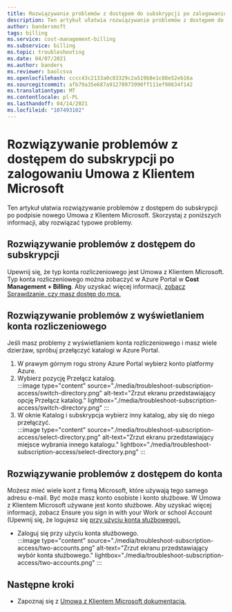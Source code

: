 ```yaml
---
title: Rozwiązywanie problemów z dostępem do subskrypcji po zalogowaniu Umowa z Klientem Microsoft — Azure
description: Ten artykuł ułatwia rozwiązywanie problemów z dostępem do subskrypcji po podpisie nowego Umowa z Klientem Microsoft.
author: bandersmsft
tags: billing
ms.service: cost-management-billing
ms.subservice: billing
ms.topic: troubleshooting
ms.date: 04/07/2021
ms.author: banders
ms.reviewer: baolcsva
ms.openlocfilehash: cccc43c2133a0c83329c2a519b8e1c88e52eb16a
ms.sourcegitcommit: afb79a35e687a91270973990ff111ef90634f142
ms.translationtype: MT
ms.contentlocale: pl-PL
ms.lasthandoff: 04/14/2021
ms.locfileid: "107493102"
---
```

# <a name="troubleshoot-subscription-access-after-you-sign-a-microsoft-customer-agreement"></a>Rozwiązywanie problemów z dostępem do subskrypcji po zalogowaniu Umowa z Klientem Microsoft

Ten artykuł ułatwia rozwiązywanie problemów z dostępem do subskrypcji po podpisie nowego Umowa z Klientem Microsoft. Skorzystaj z poniższych informacji, aby rozwiązać typowe problemy.

## <a name="troubleshoot-subscription-access"></a>Rozwiązywanie problemów z dostępem do subskrypcji

Upewnij się, że typ konta rozliczeniowego jest Umowa z Klientem Microsoft. Typ konta rozliczeniowego można zobaczyć w Azure Portal w **Cost Management + Billing**. Aby uzyskać więcej informacji, [zobacz Sprawdzanie, czy masz dostęp do mca.](../understand/mca-understand-your-usage.md#check-access-to-a-microsoft-customer-agreement)

## <a name="troubleshoot-viewing-your-billing-account"></a>Rozwiązywanie problemów z wyświetlaniem konta rozliczeniowego

Jeśli masz problemy z wyświetlaniem konta rozliczeniowego i masz wiele dzierżaw, spróbuj przełączyć katalogi w Azure Portal.

1. W prawym górnym rogu strony Azure Portal wybierz konto platformy Azure.
1. Wybierz pozycję Przełącz katalog.  
    :::image type="content" source="./media/troubleshoot-subscription-access/switch-directory.png" alt-text="Zrzut ekranu przedstawiający opcję Przełącz katalog." lightbox="./media/troubleshoot-subscription-access/switch-directory.png" :::
1. W oknie Katalog i subskrypcja wybierz inny katalog, aby się do niego przełączyć.  
    :::image type="content" source="./media/troubleshoot-subscription-access/select-directory.png" alt-text="Zrzut ekranu przedstawiający miejsce wybrania innego katalogu." lightbox="./media/troubleshoot-subscription-access/select-directory.png" :::

## <a name="troubleshoot-account-access"></a>Rozwiązywanie problemów z dostępem do konta

Możesz mieć wiele kont z firmą Microsoft, które używają tego samego adresu e-mail. Być może masz konto osobiste i konto służbowe. W Umowa z Klientem Microsoft używane jest konto służbowe. Aby uzyskać więcej informacji, zobacz Ensure you sign in with your Work or school Account (Upewnij się, że logujesz się [przy użyciu konta służbowego).](https://support.microsoft.com/office/which-account-do-you-want-to-use-2b5bbd7a-7df6-4283-beff-8015e28eb7b9)

- Zaloguj się przy użyciu konta służbowego.  
    :::image type="content" source="./media/troubleshoot-subscription-access/two-accounts.png" alt-text="Zrzut ekranu przedstawiający wybór konta służbowego." lightbox="./media/troubleshoot-subscription-access/two-accounts.png" :::

## <a name="next-steps"></a>Następne kroki

- Zapoznaj się z [Umowa z Klientem Microsoft dokumentacją.](https://docs.microsoft.com/azure/cost-management-billing/microsoft-customer-agreement/) 